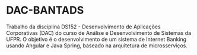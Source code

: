 # DAC-BANTADS

Trabalho da disciplina DS152 - Desenvolvimento de Aplicações Corporativas (DAC) do curso de Análise e Desenvolvimento de Sistemas da UFPR. O objetivo é o desenvolvimento de um sistema de Internet Banking usando Angular e Java Spring, baseado na arquitetura de microsserviços.

